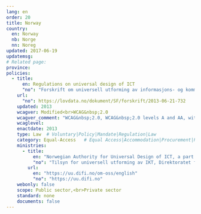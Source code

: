 ```yaml
---
lang: en
order: 20
title: Norway
country:
  en: Norway
  nb: Norge
  nn: Noreg
updated: 2017-06-19
updatemsg:
# Related page:
province:
policies:
  - title:
      en: Regulations on universal design of ICT
      "no": "Forskrift om universell utforming av informasjons- og kommunikasjonsteknologiske (IKT)-løsninger"
    url:
      "no": https://lovdata.no/dokument/SF/forskrift/2013-06-21-732
    updated: 2013
    wcagver: Modified<br>WCAG&nbsp;2.0
    wcagver_comment: "WCAG&nbsp;2.0, WCAG&nbsp;2.0 levels A and AA, with the exception of success criteria 1.2.3, 1.2.4 and 1.2.5."
    wcaglevel:
    enactdate: 2013
    type: Law  # Voluntary|Policy|Mandate|Regulation|Law
    category: Equal-Access   # Equal Access|Accommodation|Procurement|Proposed
    ministries:
      - title:
          en: "Norwegian Authority for Universal Design of ICT, a part of the Agency for Public Management and eGovermnent (Difi)"
          "no": "Tilsyn for universell utforming av IKT, Direktoratet for forvaltning og IKT"
        url:
          en: "https://uu.difi.no/om-oss/english"
          "no": "https://uu.difi.no"
    webonly: false
    scope: Public sector,<br>Private sector
    standard: none
    documents: false
---
```

